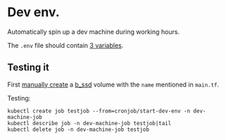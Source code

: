 # Dev env.

Automatically spin up a dev machine during working hours.

The `.env` file should contain
[3 variables](https://registry.terraform.io/providers/scaleway/scaleway/latest/docs#arguments-reference).

## Testing it

First
[manually create](https://console.scaleway.com/instance/volumes/create)
a
[b\_ssd](https://developers.scaleway.com/en/products/instance/api/#volumes-7e8a39)
volume with the `name` mentioned in `main.tf`.

Testing:
```
kubectl create job testjob --from=cronjob/start-dev-env -n dev-machine-job
kubectl describe job -n dev-machine-job testjob|tail
kubectl delete job -n dev-machine-job testjob
```

